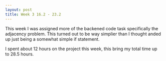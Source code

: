 ```yaml
---
layout: post
title: Week 3 16.2 - 23.2
---
```


This week I was assigned more of the backened code task specifically the adjacency problem. This turned out to be way simplier than I thought 
anded up just being a somewhat simple if statement. 

I spent about 12 hours on the project this week, this bring my total time up to 28.5 hours.
